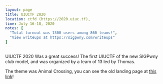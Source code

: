 ```yaml
---
layout: page
title: UIUCTF 2020
location: ctfd (https://2020.uiuc.tf), 
time: July 16-18, 2020
notes: [
  "Total turnout was 1300 users among 860 teams!",
  "View writeups at https://sigpwny.com/writeups"
]
---
```


UIUCTF 2020 Was a great success! The first UIUCTF of the new SIGPwny club model, and was organized by a team of 13 led by Thomas.

The theme was Animal Crossing, you can see the old landing page at [this link](https://uiuctf.sigpwny.com/2020)!